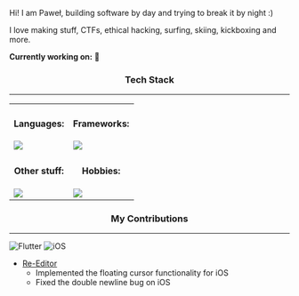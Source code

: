 Hi! I am Paweł, building software by day and trying to break it by night :) 

I love making stuff, CTFs, ethical hacking, surfing, skiing, kickboxing and more.

**Currently working on:** 🤫
<div align="center">
  <h3>Tech Stack</h3>
</div>

___

<table align="center">
  <tr>
    <td>
      <div align="center">
        <h4>Languages:</h4>
      </div>
      <a href="https://skillicons.dev">
        <img src="https://skillicons.dev/icons?i=python,cpp,clojure,dart,javascript" />
      </a>
    </td>
    <td>
      <div align="center">
        <h4>Frameworks:</h4>
      </div>
      <a href="https://skillicons.dev">
        <img src="https://skillicons.dev/icons?i=flutter,fastapi,react" />
      </a>
    </td>
  </tr>
  <tr>
    <td>
      <div align="center">
        <h4>Other stuff:</h4>
      </div>
      <a href="https://skillicons.dev">
        <img src="https://skillicons.dev/icons?i=gcp,aws,bigquery,docker,terraform" />
      </a>
    </td>
    <td>
      <div align="center">
        <h4>Hobbies:</h4>
      </div>
      <a href="https://skillicons.dev">
        <img src="https://skillicons.dev/icons?i=kali,raspberrypi,arduino" />
      </a>
    </td>
  </tr>
</table>

<div align="center">
  <h3>My Contributions</h3>
</div>

___
![Flutter](https://img.shields.io/badge/Flutter-%2302569B.svg?style=for-the-badge&logo=Flutter&logoColor=white) ![iOS](https://img.shields.io/badge/iOS-000000?style=for-the-badge&logo=ios&logoColor=white)
  <ul>
    <li>
      <a href="https://github.com/reqable/re-editor">Re-Editor</a>
      <ul>
        <li>
          Implemented the floating cursor functionality for iOS
        </li>
        <li>
          Fixed the double newline bug on iOS
        </li>
      </ul>
    </li>
  </ul>
